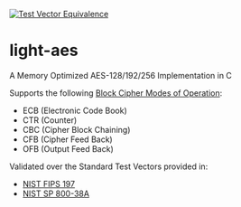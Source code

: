 [![Test Vector Equivalence](https://github.com/Syntaks-Code-Vault/light-aes/actions/workflows/cmake_build_and_run.yml/badge.svg)](https://github.com/Syntaks-Code-Vault/light-aes/actions/workflows/cmake_build_and_run.yml)

# light-aes
A Memory Optimized AES-128/192/256 Implementation in C

Supports the following [Block Cipher Modes of Operation](https://en.wikipedia.org/wiki/Block_cipher_mode_of_operation):
- ECB (Electronic Code Book)
- CTR (Counter)
- CBC (Cipher Block Chaining)
- CFB (Cipher Feed Back)
- OFB (Output Feed Back)

Validated over the Standard Test Vectors provided in:
- [NIST FIPS 197](https://nvlpubs.nist.gov/nistpubs/FIPS/NIST.FIPS.197.pdf)
- [NIST SP 800-38A](https://nvlpubs.nist.gov/nistpubs/Legacy/SP/nistspecialpublication800-38a.pdf)

